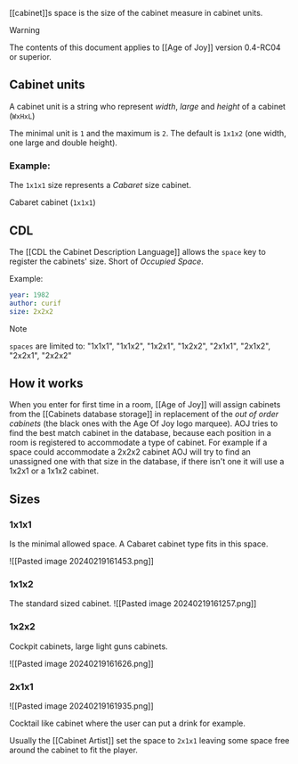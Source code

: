 [[cabinet]]s space is the size of the cabinet measure in cabinet units.


> [!warning] 
> The contents of this document applies to [[Age of Joy]] version 0.4-RC04 or superior.

## Cabinet units

A cabinet unit is a string who represent *width*, *large* and *height* of a cabinet (`WxHxL`)

The minimal unit is `1` and the maximum is `2`. The default is `1x1x2` (one width, one large and double height).

### Example: 

The `1x1x1` size represents a *Cabaret* size cabinet.

Cabaret cabinet (`1x1x1`)

## CDL

The [[CDL the Cabinet Description Language]] allows the `space` key to register the cabinets' size. Short of *Occupied Space*.

Example:

```yaml title="description.yaml"
year: 1982
author: curif
size: 2x2x2
```


> [!note]
`spaces` are limited to: "1x1x1", "1x1x2", "1x2x1", "1x2x2", "2x1x1", "2x1x2", "2x2x1", "2x2x2"

## How it works

When you enter for first time in a room, [[Age of Joy]] will assign cabinets from the [[Cabinets database storage]] in replacement of the *out of order cabinets* (the black ones with the Age Of Joy logo marquee). AOJ tries to find the best match cabinet in the database, because each position in a room is registered to accommodate a type of cabinet. For example if a space could accommodate a 2x2x2 cabinet AOJ will try to find an unassigned one with that size in the database, if there isn't one it will use a 1x2x1 or a 1x1x2 cabinet.
## Sizes

### 1x1x1

Is the minimal allowed space. A Cabaret cabinet type fits in this space.

![[Pasted image 20240219161453.png]]

### 1x1x2

The standard sized cabinet. 
![[Pasted image 20240219161257.png]]

### 1x2x2

Cockpit cabinets, large light guns cabinets.

![[Pasted image 20240219161626.png]]

### 2x1x1

![[Pasted image 20240219161935.png]]

Cocktail like cabinet where the user can put a drink for example.

Usually the [[Cabinet Artist]] set the space to `2x1x1` leaving some space free around the cabinet to fit the player.


